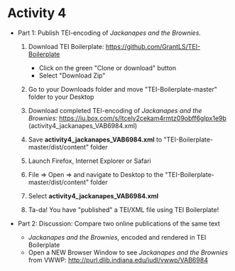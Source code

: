 # Activity 4

* Part 1: Publish TEI-encoding of *Jackanapes and the Brownies.* 

  1. Download TEI Boilerplate: https://github.com/GrantLS/TEI-Boilerplate
     * Click on the green "Clone or download" button
     * Select "Download Zip"
     
  2. Go to your Downloads folder and move "TEI-Boilerplate-master" folder to your Desktop
  
  3. Download completed TEI-encoding of *Jackanapes and the Brownies:* https://iu.box.com/s/ltcely2cekam4rmtz09obff6glpx1e9b (activity4_jackanapes_VAB6984.xml)
  
  4. Save **activity4_jackanapes_VAB6984.xml** to "TEI-Boilerplate-master/dist/content" folder
  
  7. Launch Firefox, Internet Explorer or Safari
  
  8. File => Open => and navigate to Desktop to the "TEI-Boilerplate-master/dist/content" folder
  
  9. Select **activity4_jackanapes_VAB6984.xml**
  
  10. Ta-da! You have "published" a TEI/XML file using TEI Boilerplate! 
    
* Part 2: Discussion: Compare two online publications of the same text 
  * *Jackanapes and the Brownies,* encoded and rendered in TEI Boilerplate
  * Open a NEW Browser Window to see *Jackanapes and the Brownies* from VWWP: http://purl.dlib.indiana.edu/iudl/vwwp/VAB6984
